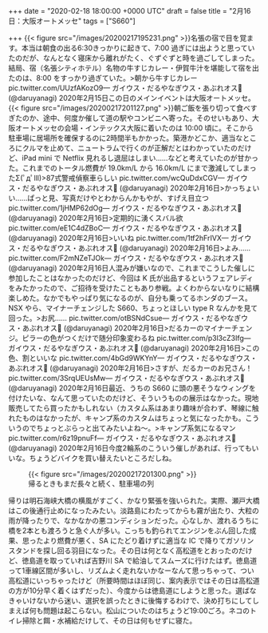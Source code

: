 
+++
date = "2020-02-18 18:00:00 +0000 UTC"
draft = false
title = "2月16日：大阪オートメッセ"
tags = ["S660"]

+++
{{< figure src="/images/20200217195231.png"  >}}名張の宿で目を覚ます。本当は朝食の出る6:30きっかりに起きて、7:00 過ぎには出ようと思っていたのだが、なんとなく寝床から離れがたく、ぐずぐずと時を過ごしてしまった。結局、宿（名張シティホテル）名物の牛すじカレー・伊賀牛汁を堪能して宿を出たのは、8:00 をすっかり過ぎていた。>朝から牛すじカレー pic.twitter.com/UUzfAKozO9— ガイウス・だるやなぎウス・あぶれオス🍊 (@daruyanagi) 2020年2月15日<script async="" src="https://platform.twitter.com/widgets.js" charset="utf-8"></script>この日のメインイベントは大阪オートメッセ。{{< figure src="/images/20200217201127.png"  >}}朝ご飯を張り切って食べすぎたのか、途中、何度か催して道の駅やコンビニへ寄った。そのせいもあり、大阪オートメッセの会場・インテックス大阪に着いたのは 10:00 頃に。そこから駐車場に居場所を確保するのに2時間半もかかった。築港かどこか、適当なところにクルマを止めて、ニュートラムで行くのが正解だとはわかっていたのだけど、iPad mini で Netflix 見れるし退屈はしまい……などと考えていたのが甘かった。これまでのトータル燃費が 19.0km/L から 16.0km/L にまで激減してしまったΣ(ﾟдﾟlll)>87式警戒偵察車らしい pic.twitter.com/wcQuDdxCGV— ガイウス・だるやなぎウス・あぶれオス🍊 (@daruyanagi) 2020年2月16日<script async="" src="https://platform.twitter.com/widgets.js" charset="utf-8"></script>>かっちょいい……ぱっと見、写真だけやとわからんかもやが、すげえ目立つ pic.twitter.com/1jHMP62dOg— ガイウス・だるやなぎウス・あぶれオス🍊 (@daruyanagi) 2020年2月16日<script async="" src="https://platform.twitter.com/widgets.js" charset="utf-8"></script>>定期的に湧くスバル欲 pic.twitter.com/eE1C4dZBoC— ガイウス・だるやなぎウス・あぶれオス🍊 (@daruyanagi) 2020年2月16日<script async="" src="https://platform.twitter.com/widgets.js" charset="utf-8"></script>>いいね pic.twitter.com/1tf2hFrIVX— ガイウス・だるやなぎウス・あぶれオス🍊 (@daruyanagi) 2020年2月16日<script async="" src="https://platform.twitter.com/widgets.js" charset="utf-8"></script>>よみ…… pic.twitter.com/F2mNZeTJOk— ガイウス・だるやなぎウス・あぶれオス🍊 (@daruyanagi) 2020年2月16日<script async="" src="https://platform.twitter.com/widgets.js" charset="utf-8"></script>人混みが嫌いなので、これまでこうした催しに参加したことはなかったのだけど、今回は K 氏が出品するというフェアレディをみたかったので、ご招待を受けたこともあり参戦。よくわからないなりに結構楽しめた。なかでもやっぱり気になるのが、自分も乗ってるホンダのブース。NSX やら、マイナーチェンジした S660、ちょっとほしい type R なんかを見て回った。>お尻…… pic.twitter.com/otBSNdCsue— ガイウス・だるやなぎウス・あぶれオス🍊 (@daruyanagi) 2020年2月16日<script async="" src="https://platform.twitter.com/widgets.js" charset="utf-8"></script>>だるカーのマイナーチェンジ。ピラーの色がつくだけで随分印象変わるね pic.twitter.com/p3l3cZ3Ifg— ガイウス・だるやなぎウス・あぶれオス🍊 (@daruyanagi) 2020年2月16日<script async="" src="https://platform.twitter.com/widgets.js" charset="utf-8"></script>>この色、割といいな pic.twitter.com/4bGd9WKYnY— ガイウス・だるやなぎウス・あぶれオス🍊 (@daruyanagi) 2020年2月16日<script async="" src="https://platform.twitter.com/widgets.js" charset="utf-8"></script>>さすが、だるカーのお兄さん！ pic.twitter.com/3SrqUEUsMw— ガイウス・だるやなぎウス・あぶれオス🍊 (@daruyanagi) 2020年2月16日<script async="" src="https://platform.twitter.com/widgets.js" charset="utf-8"></script>最近、うちの S660 に頭の悪そうなウィングを付けたいな、なんて思っていたのだけど、そういうものの展示はなかった。現地販売してたら買ったかもしれない（カスタム系はあまり趣味が合わず、琴線に触れたものはなかったが、キャンプ系のカスタムはちょっと気になったかも。こういうのでちょっとぶらっと出てみたいよね～。>キャンプ系気になるマン pic.twitter.com/r6z19pnuFf— ガイウス・だるやなぎウス・あぶれオス🍊 (@daruyanagi) 2020年2月16日<script async="" src="https://platform.twitter.com/widgets.js" charset="utf-8"></script>今度2輪系のこういう催しがあれば、行ってもいいな。ちょうどバイクを買い替えたいところだしね。<figure class="figure-image figure-image-fotolife" title="帰るときもまだ長々と続く、駐車場の列">{{< figure src="/images/20200217201300.png"  >}}<figcaption>帰るときもまだ長々と続く、駐車場の列</figcaption></figure>帰りは明石海峡大橋の横風がすごく、かなり緊張を強いられた。実際、瀬戸大橋はこの後通行止めになったみたい。淡路島にわたってからも霧が出たり、大粒の雨が降ったりで、なかなかの悪コンディションだった。心なしか、渡れるうちに橋を2本とも渡ろうと急ぐ人が多い。こっちも釣られてエンジンをぶん回した成果、思ったより燃費が悪く、SA にたどり着けずに適当な IC で降りてガソリンスタンドを探し回る羽目になった。その日は何となく高松道をとおったのだけど、徳島道を取っていれば吉野川 SA で給油してスムーズに行けたはず。徳島道って1車線区間が多いし、リズムよく走れないかなーなんて思っちゃって、つい高松道にいっちゃったけど（所要時間はほぼ同じ、案内表示ではその日は高松道の方が10分早く着くはずだった）、今度からは徳島道にしようと思った。選ばなきゃいけないから迷い、選択を誤ったときに後悔するわけで、決め打ちにしてしまえば何も問題は起こらない。松山についたのはちょうど19:00ごろ。ネコのトイレ掃除と餌・水補給だけして、その日は何もせずに寝た。


